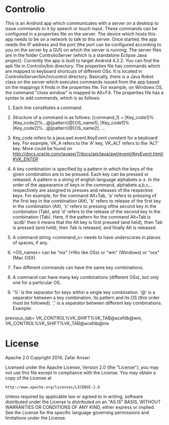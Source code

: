 Controlio
=========

This is an Android app which communicates with a server on a desktop to issue commands to it by speech or touch input. These commands can be configured in a properties file on the server. The device which hosts this app needs to be on a network to talk to this server. Once started, the app needs the IP address and the port (the port can be configured according to you on the server by a GUI) on which the server is running. 
The server files are in the folder ControlioServer (which is a standalone Eclipse Java project). Currently the app is built to target Android 4.2.2. You can find the apk file in Controlio/bin directory.
The properties file has commands which are mapped to keyboard shortcuts of different OSs. It is located in ControlioServer/bin/in/control directory. Basically, there is a Java Robot class on the server which executes commands issued from the app based on the mappings it finds in the properties file. For example, on Windows OS, the command "close window" is mapped to Alt+F4. The properties file has a syntax to add commands, which is as follows:
1. Each line constitutes a command.

2. Structure of a command is as follows: [command_1] = [Key_code1]%[Key_code2]%...@[pattern]@[OS_name1], [Key_code1]%[Key_code2]%...@[pattern]@[OS_name2], ...

3. Key_code refers to a java.awt.event.KeyEvent constant for a keyboard key. For example, VK_A refers to the 'A' key, VK_ALT refers to the 'ALT' key. More could be found on http://docs.oracle.com/javase/7/docs/api/java/awt/event/KeyEvent.html/#VK_ENTER

4. A key combination is specified by a pattern in which the keys of the given combination are to be pressed. Each key can be pressed or released. A pattern is a string of english language alphabets a-z. In the order of the appearance of keys in the command, alphabets a,b,c,.. respectively are assigned to presses and releases of the respective keys. For example, for the command Alt+Tab, 'a' refers to pressing of the first key in the combination (Alt), 'b' refers to release of the first key in the combination (Alt), 'c' refers to pressing ofthe second key in the combinaton (Tab), and 'd' refers to the release of the second key in the combination (Tab). Here, if the pattern for the command Alt+Tab is 'acdb' then it means that the Alt key is first pressed (and held), then Tab is pressed (and held), then Tab is released, and finally Alt is released. 

5. A command string <command_x> needs to have underscores in places of spaces, if any.

6. <OS_namex> can be "nix" (*Nix like OSs) or "win" (Windows) or "osx" (Mac OSX).

7. Two different commands can have the same key combinations.

8. A command can have many key combinations (different OSs), but only one for a particular OS.

9. '%' is the separator for keys within a single key combination. '@' is a separator between a key combination, its pattern and its OS (this order must be followed). ',' is a separator between different key combinations.
Example:

previous_tab= VK_CONTROL%VK_SHIFT%VK_TAB@acefdb@win, VK_CONTROL%VK_SHIFT%VK_TAB@acefdb@nix

License
=======
Apache 2.0
Copyright 2014, Zafar Ansari

Licensed under the Apache License, Version 2.0 (the "License");
you may not use this file except in compliance with the License.
You may obtain a copy of the License at

    http://www.apache.org/licenses/LICENSE-2.0

Unless required by applicable law or agreed to in writing, software
distributed under the License is distributed on an "AS IS" BASIS,
WITHOUT WARRANTIES OR CONDITIONS OF ANY KIND, either express or implied.
See the License for the specific language governing permissions and
limitations under the License.
